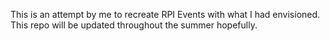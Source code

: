 This is an attempt by me to recreate RPI Events with what I had envisioned. This repo will be updated throughout the summer hopefully.
